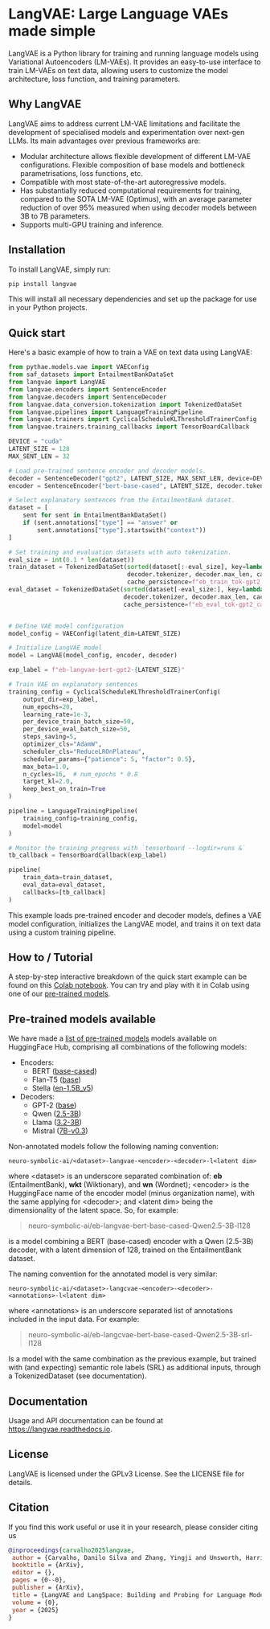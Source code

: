 # LangVAE: Large Language VAEs made simple 

LangVAE is a Python library for training and running language models using Variational Autoencoders (LM-VAEs). It provides an easy-to-use interface to train LM-VAEs on text data, allowing users to customize the model architecture, loss function, and training parameters.

## Why LangVAE

LangVAE aims to address current LM-VAE limitations and facilitate the development of specialised models and experimentation over next-gen LLMs. Its main advantages over previous frameworks are:

 - Modular architecture allows flexible development of different LM-VAE configurations. Flexible composition of base models and bottleneck parametrisations, loss functions, etc.
 - Compatible with most state-of-the-art autoregressive models.
 - Has substantially reduced computational requirements for training, compared to the SOTA LM-VAE (Optimus), with an average parameter reduction of over 95% measured when using decoder models between 3B to 7B parameters.
 - Supports multi-GPU training and inference.

## Installation

To install LangVAE, simply run:

```bash
pip install langvae
```

This will install all necessary dependencies and set up the package for use in your Python projects.

## Quick start

Here's a basic example of how to train a VAE on text data using LangVAE:

```python
from pythae.models.vae import VAEConfig
from saf_datasets import EntailmentBankDataSet
from langvae import LangVAE
from langvae.encoders import SentenceEncoder
from langvae.decoders import SentenceDecoder
from langvae.data_conversion.tokenization import TokenizedDataSet
from langvae.pipelines import LanguageTrainingPipeline
from langvae.trainers import CyclicalScheduleKLThresholdTrainerConfig
from langvae.trainers.training_callbacks import TensorBoardCallback

DEVICE = "cuda"
LATENT_SIZE = 128
MAX_SENT_LEN = 32

# Load pre-trained sentence encoder and decoder models.
decoder = SentenceDecoder("gpt2", LATENT_SIZE, MAX_SENT_LEN, device=DEVICE, device_map="auto")
encoder = SentenceEncoder("bert-base-cased", LATENT_SIZE, decoder.tokenizer, caching=True, device=DEVICE)

# Select explanatory sentences from the EntailmentBank dataset.
dataset = [
    sent for sent in EntailmentBankDataSet()
    if (sent.annotations["type"] == "answer" or
        sent.annotations["type"].startswith("context"))
]

# Set training and evaluation datasets with auto tokenization.
eval_size = int(0.1 * len(dataset))
train_dataset = TokenizedDataSet(sorted(dataset[:-eval_size], key=lambda x: len(x.surface), reverse=True),
                                 decoder.tokenizer, decoder.max_len, caching=True,
                                 cache_persistence=f"eb_train_tok-gpt2_cache.jsonl")
eval_dataset = TokenizedDataSet(sorted(dataset[-eval_size:], key=lambda x: len(x.surface), reverse=True),
                                decoder.tokenizer, decoder.max_len, caching=True,
                                cache_persistence=f"eb_eval_tok-gpt2_cache.jsonl")


# Define VAE model configuration
model_config = VAEConfig(latent_dim=LATENT_SIZE)

# Initialize LangVAE model
model = LangVAE(model_config, encoder, decoder)

exp_label = f"eb-langvae-bert-gpt2-{LATENT_SIZE}"

# Train VAE on explanatory sentences
training_config = CyclicalScheduleKLThresholdTrainerConfig(
    output_dir=exp_label,
    num_epochs=20,
    learning_rate=1e-3,
    per_device_train_batch_size=50,
    per_device_eval_batch_size=50,
    steps_saving=5,
    optimizer_cls="AdamW",
    scheduler_cls="ReduceLROnPlateau",
    scheduler_params={"patience": 5, "factor": 0.5},
    max_beta=1.0,
    n_cycles=16,  # num_epochs * 0.8
    target_kl=2.0,
    keep_best_on_train=True
)

pipeline = LanguageTrainingPipeline(
    training_config=training_config,
    model=model
)

# Monitor the training progress with `tensorboard --logdir=runs &`
tb_callback = TensorBoardCallback(exp_label)

pipeline(
    train_data=train_dataset,
    eval_data=eval_dataset,
    callbacks=[tb_callback]
)
```

This example loads pre-trained encoder and decoder models, defines a VAE model configuration, initializes the LangVAE model, and trains it on text data using a custom training pipeline.


## How to / Tutorial

A step-by-step interactive breakdown of the quick start example can be found on this [Colab notebook](https://colab.research.google.com/drive/1CCFvPWsQU2VX41guHGT2-uFgHogAejDv). You can try and play with it in Colab using one of our [pre-trained models](https://huggingface.co/neuro-symbolic-ai).

## Pre-trained models available

We have made a [list of pre-trained models](https://huggingface.co/neuro-symbolic-ai) models available on HuggingFace Hub, comprising all combinations of the following models:

- Encoders: 
  + BERT ([base-cased](https://huggingface.co/bert-base-cased))
  + Flan-T5 ([base](https://huggingface.co/google/flan-t5-base))
  + Stella ([en-1.5B_v5](https://huggingface.co/NovaSearch/stella_en_1.5B_v5))
- Decoders:
  + GPT-2 ([base](https://huggingface.co/gpt2))
  + Qwen ([2.5-3B](https://huggingface.co/Qwen/Qwen2.5-3B))
  + Llama ([3.2-3B](https://huggingface.co/meta-llama/Llama-3.2-3B))
  + Mistral ([7B-v0.3](https://huggingface.co/mistralai/Mistral-7B-v0.3))

Non-annotated models follow the following naming convention:
```
neuro-symbolic-ai/<dataset>-langvae-<encoder>-<decoder>-l<latent dim>
```

where &lt;dataset&gt; is an underscore separated combination of: **eb** (EntailmentBank), **wkt** (Wiktionary), and **wn** (Wordnet); &lt;encoder&gt; is the HuggingFace name of the encoder model (minus organization name), with the same applying for &lt;decoder&gt;; and &lt;latent dim&gt; being the dimensionality of the latent space. So, for example: 
>neuro-symbolic-ai/eb-langvae-bert-base-cased-Qwen2.5-3B-l128

is a model combining a BERT (base-cased) encoder with a Qwen (2.5-3B) decoder, with a latent dimension of 128, trained on the EntailmentBank dataset.

The naming convention for the annotated model is very similar:
```
neuro-symbolic-ai/<dataset>-langcvae-<encoder>-<decoder>-<annotations>-l<latent dim>
```

where &lt;annotations&gt; is an underscore separated list of annotations included in the input data. For example:
>neuro-symbolic-ai/eb-langcvae-bert-base-cased-Qwen2.5-3B-srl-l128

Is a model with the same combination as the previous example, but trained with (and expecting) semantic role labels (SRL) as additional inputs, through a TokenizedDataset (see documentation).


## Documentation

Usage and API documentation can be found at https://langvae.readthedocs.io.


## License

LangVAE is licensed under the GPLv3 License. See the LICENSE file for details.


## Citation

If you find this work useful or use it in your research, please consider citing us

```bibtex
@inproceedings{carvalho2025langvae,
 author = {Carvalho, Danilo Silva and Zhang, Yingji and Unsworth, Harriet and Freitas, Andre},
 booktitle = {ArXiv},
 editor = {},
 pages = {0--0},
 publisher = {ArXiv},
 title = {LangVAE and LangSpace: Building and Probing for Language Model VAEs},
 volume = {0},
 year = {2025}
}
```
